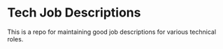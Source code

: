# Tech Job Descriptions

This is a repo for maintaining good job descriptions for various technical roles.